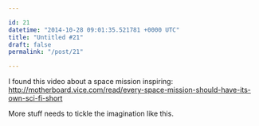 ```yaml
---

id: 21
datetime: "2014-10-28 09:01:35.521781 +0000 UTC"
title: "Untitled #21"
draft: false
permalink: "/post/21"

---
```


I found this video about a space mission inspiring: http://motherboard.vice.com/read/every-space-mission-should-have-its-own-sci-fi-short

More stuff needs to tickle the imagination like this.
